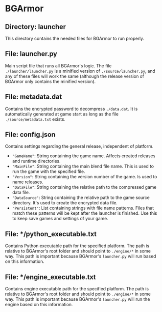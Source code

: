 # BGArmor

## Directory: launcher

This directory contains the needed files for BGArmor to run properly.

## File: launcher.py

Main script file that runs all BGArmor's logic. The file 
`./launcher/launcher.py` is a minified version of `./source/launcher.py`, 
and any of these files will work the same (although the release version of 
BGArmor only contains the minified version).

## File: metadata.dat

Contains the encrypted password to decompress `./data.dat`. It is 
automatically generated at game start as long as the file 
`./source/metadata.txt` exists.

## File: config.json

Contains settings regarding the general release, independent of platform.

- `"GameName"`: String containing the game name. Affects created releases and 
    runtime directories.
- `"MainFile"`: String containing the main blend file name. This is used to 
    run the game with the specified file.
- `"Version"`: String containing the version number of the game. Is used to 
    name releases.
- `"DataFile"`: String containing the relative path to the compressed game 
    data file.
- `"DataSource"`: String containing the relative path to the game source 
    directory. It's used to create the encrypted data file.
- `"Persistent"`: List containing strings with file name patterns. Files that 
    match these patterns will be kept after the launcher is finished. Use 
    this to keep save games and settings of your game.

## File: */python_executable.txt

Contains Python executable path for the specified platform. The path is 
relative to BGArmor's root folder and should point to `./engine/*` in some 
way. This path is important because BGArmor's `launcher.py` will run based on 
this information.

## File: */engine_executable.txt

Contains engine executable path for the specified platform. The path is 
relative to BGArmor's root folder and should point to `./engine/*` in some 
way. This path is important because BGArmor's `launcher.py` will run the 
engine based on this information.